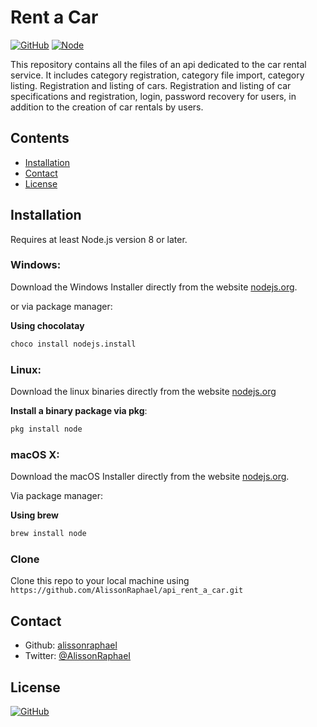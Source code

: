 # Rent a Car
[![GitHub](https://img.shields.io/github/license/AlissonRaphael/api_rent_a_car)](https://github.com/AlissonRaphael/api_rent_a_car/blob/main/LICENSE)
[![Node](https://img.shields.io/badge/Node.js-8.5.0-1abc9c.svg)](https://nodejs.org/en/)

This repository contains all the files of an api dedicated to the car rental service. It includes category registration, category file import, category listing. Registration and listing of cars. Registration and listing of car specifications and registration, login, password recovery for users, in addition to the creation of car rentals by users.


## Contents
- [Installation](#installation)
- [Contact](#contact)
- [License](#license)

## Installation
Requires at least Node.js version 8 or later.

### Windows:

Download the Windows Installer directly from the website [nodejs.org](https://nodejs.org/en/download/).

or via package manager:

__Using chocolatay__
```sh
choco install nodejs.install
```

### Linux:

Download the linux binaries directly from the website [nodejs.org](https://nodejs.org/en/download/)

__Install a binary package via pkg__:
```sh
pkg install node
```

### macOS X:

Download the macOS Installer directly from the website [nodejs.org](https://nodejs.org/en/download/).

Via package manager:

__Using brew__
```sh
brew install node
```


### Clone

Clone this repo to your local machine using `https://github.com/AlissonRaphael/api_rent_a_car.git`

## Contact
- Github: [alissonraphael](https://gist.github.com/AlissonRaphael)
- Twitter: [@AlissonRaphaeI](@AlissonRaphaeI)

## License

[![GitHub](https://img.shields.io/github/license/AlissonRaphael/api_rent_a_car)](https://github.com/AlissonRaphael/smart_search_algorithms/blob/main/LICENSE)

